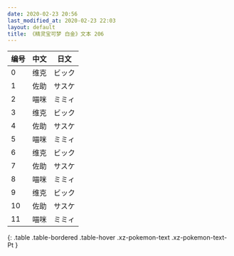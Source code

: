 ```yaml
---
date: 2020-02-23 20:56
last_modified_at: 2020-02-23 22:03
layout: default
title: 《精灵宝可梦 白金》文本 206
---
```

| 编号 | 中文 | 日文 |
| ---- | ---- | ---- |
| 0 | 维克 | ビック |
| 1 | 佐助 | サスケ |
| 2 | 喵咪 | ミミィ |
| 3 | 维克 | ビック |
| 4 | 佐助 | サスケ |
| 5 | 喵咪 | ミミィ |
| 6 | 维克 | ビック |
| 7 | 佐助 | サスケ |
| 8 | 喵咪 | ミミィ |
| 9 | 维克 | ビック |
| 10 | 佐助 | サスケ |
| 11 | 喵咪 | ミミィ |
{: .table .table-bordered .table-hover .xz-pokemon-text .xz-pokemon-text-Pt }